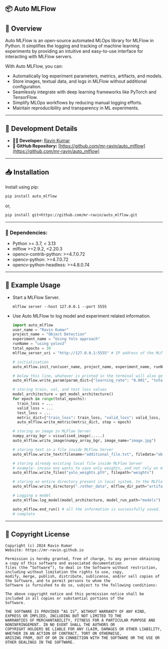 ## 📦 **Auto MLFlow**

## 🔹 **Overview**
Auto MLFlow is an open-source automated MLOps library for MLFlow in Python. It simplifies the logging and tracking of machine learning experiments by providing an intuitive and easy-to-use interface for interacting with MLFlow servers. 

With Auto MLFlow, you can:
- Automatically log experiment parameters, metrics, artifacts, and models.
- Store images, textual data, and logs in MLFlow without additional configuration.
- Seamlessly integrate with deep learning frameworks like PyTorch and TensorFlow.
- Simplify MLOps workflows by reducing manual logging efforts.
- Maintain reproducibility and transparency in ML experiments.

---
## 🔧 **Development Details**
- **👨‍💻 Developer:** [Ravin Kumar](https://mr-ravin.github.io)  
- **📂 GitHub Repository:** [https://github.com/mr-ravin/auto_mlflow](https://github.com/mr-ravin/auto_mlflow)

---
## 📥 **Installation**

Install using pip:

```sh
pip install auto_mlflow
```
or,

```sh
pip install git+https://github.com/mr-ravin/auto_mlflow.git
```

---
### 📌 **Dependencies:**
- Python >= 3.7, < 3.13
- mlflow >=2.9.2, <2.20.3
- opencv-contrib-python: >=4.7.0.72
- opencv-python: >=4.7.0.72
- opencv-python-headless: >=4.8.0.74

---

## 🔄 **Example Usage**
- Start a MLFlow Server.
  ```  
  mlflow server --host 127.0.0.1 --port 5555
  ```
- Use Auto MLFlow to log model and experiment related information.
  ```python
  import auto_mlflow
  user_name = "Ravin Kumar"
  project_name = "Object Detection"
  experiment_name = "Using Yolo approach"
  runName = "using yolov3"
  total_epochs = 30
  mlflow_server_uri = "http://127.0.0.1:5555" # IP address of the MLFlow Server.
  
  # initialisation 
  auto_mlflow.init_run(user_name, project_name, experiment_name, runName, mlflow_server_uri) # project, experiment, and run is created
  
  # below this line, whatever is printed in the terminal will also get logged in the MLFlow inside the file log.txt
  auto_mlflow.write_param(param_dict={"learning_rate": "0.001", "total_epochs": str(total_epochs)}) # save training related information
  
  # storing train, val, and test loss values
  model_architecture = get_model_architecture()
  for epoch in range(total_epochs):
    train_loss = ...
    valid_loss = ...
    test_loss = ...
    metric_dict={"train_loss": train_loss, "valid_loss": valid_loss, "test_loss": test_loss}
    auto_mlflow.write_metric(metric_dict, step = epoch)
  
  # storing an image in MLFlow Server
  numpy_array_bgr = visualised_image(.....)
  auto_mlflow.write_image(numpy_array_bgr, image_name="image.jpg")
  
  # storing text in a file inside MLFlow Server
  auto_mlflow.write_text(filename="additional_file.txt", filedata="object detection model")
  
  # storing already existing local file inside MLFlow Server
  # example- incase one wants to save only weights, and not rely on model registry. This will get saved inside weights/ in MLFlow Sever
  auto_mlflow.write_files("yolo_weights.pth", filepath="weights")
  
  # storing an entire directory present in local system, to the MLFlow Server
  auto_mlflow.write_directory("./other_data", mlflow_dir_path="artifacts") # this will copy all the content of ./other_data to MLFlow inside artifacts/
  
  # Logging a model
  auto_mlflow.log_model(model_architecture, model_run_path="models") # the logged model can be used for model registry
  
  auto_mlflow.end_run() # all the information is successfully saved.
  # complete 
  ```

---

## 📜 **Copyright License**
```
Copyright (c) 2024 Ravin Kumar
Website: https://mr-ravin.github.io

Permission is hereby granted, free of charge, to any person obtaining a copy of this software and associated documentation 
files (the “Software”), to deal in the Software without restriction, including without limitation the rights to use, copy, 
modify, merge, publish, distribute, sublicense, and/or sell copies of the Software, and to permit persons to whom the 
Software is furnished to do so, subject to the following conditions:

The above copyright notice and this permission notice shall be included in all copies or substantial portions of the 
Software.

THE SOFTWARE IS PROVIDED “AS IS”, WITHOUT WARRANTY OF ANY KIND, EXPRESS OR IMPLIED, INCLUDING BUT NOT LIMITED TO THE 
WARRANTIES OF MERCHANTABILITY, FITNESS FOR A PARTICULAR PURPOSE AND NONINFRINGEMENT. IN NO EVENT SHALL THE AUTHORS OR 
COPYRIGHT HOLDERS BE LIABLE FOR ANY CLAIM, DAMAGES OR OTHER LIABILITY, WHETHER IN AN ACTION OF CONTRACT, TORT OR OTHERWISE, 
ARISING FROM, OUT OF OR IN CONNECTION WITH THE SOFTWARE OR THE USE OR OTHER DEALINGS IN THE SOFTWARE.
```
